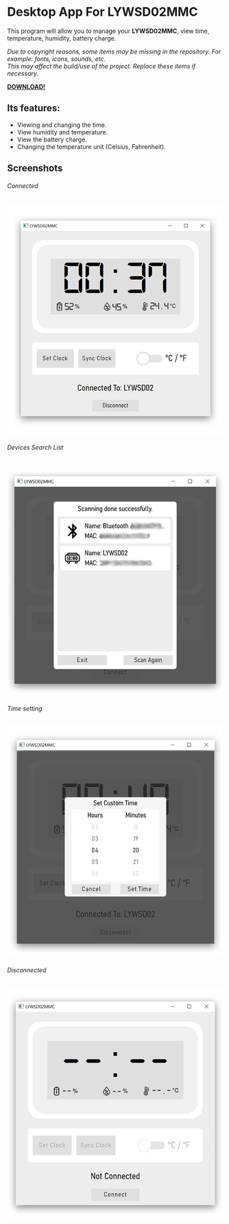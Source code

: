 # Desktop App For LYWSD02MMC
This program will allow you to manage your **LYWSD02MMC**, view time, temperature, humidity, battery charge.


_Due to copyright reasons, some items may be missing in the repository. For example: fonts, icons, sounds, etc.<br/>This may affect the build/use of the project. Replace these items if necessary._

**[DOWNLOAD!](https://github.com/Koteyk0o/LYWSD02MMC-Desktop-App/releases "DOWNLOAD!")**

## Its features:
- Viewing and changing the time.
- View humidity and temperature.
- View the battery charge.
- Changing the temperature unit (Celsius, Fahrenheit).

## Screenshots
###### Connected
![Connected](https://github.com/Koteyk0o/LYWSD02MMC-Desktop-App/blob/main/screenshots/connected.png?raw=true "Connected")
###### Devices Search List
![Discover List](https://github.com/Koteyk0o/LYWSD02MMC-Desktop-App/blob/main/screenshots/discover_List.png?raw=true "Discover List")
###### Time setting
![Set Custom Time](https://github.com/Koteyk0o/LYWSD02MMC-Desktop-App/blob/main/screenshots/set_Custom_Time.png?raw=true "Set Custom Time")
###### Disconnected
![Disconnected](https://github.com/Koteyk0o/LYWSD02MMC-Desktop-App/blob/main/screenshots/disconnected.png?raw=true "Disconnected")
